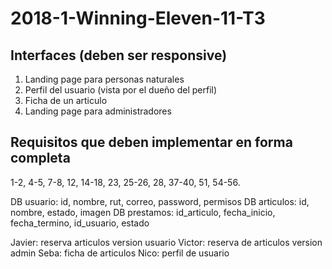 # 2018-1-Winning-Eleven-11-T3
## Interfaces (deben ser responsive)
1. Landing page para personas naturales
2. Perfil del usuario (vista por el dueño del perfil)
3. Ficha de un articulo
4. Landing page para administradores

## Requisitos que deben implementar en forma completa
1-2, 4-5, 7-8, 12, 14-18, 23, 25-26, 28, 37-40, 51, 54-56.

DB usuario: id, nombre, rut, correo, password, permisos
DB articulos: id, nombre, estado, imagen
DB prestamos: id_articulo, fecha_inicio, fecha_termino, id_usuario, estado

Javier: reserva articulos version usuario
Victor: reserva de articulos version admin
Seba: ficha de articulos
Nico: perfil de usuario
